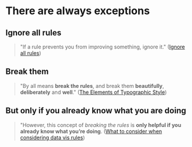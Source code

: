 # There are always exceptions

## Ignore all rules
> "If a rule prevents you from improving something, ignore it." ([Ignore all rules](https://en.wikipedia.org/wiki/Ignore_all_rules))

## Break them
> "By all means **break the rules**, and break them **beautifully**, **deliberately** and **well**." ([The Elements of Typographic Style](https://en.wikipedia.org/wiki/The_Elements_of_Typographic_Style)) 

## But only if you already know what you are doing
> "However, this concept of *breaking the rules* is **only helpful if you already know what you’re doing**. ([What to consider when considering data vis rules](https://lisacharlottemuth.com/datavisrules))